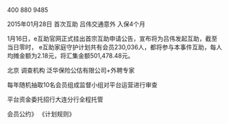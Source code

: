 400 880 9485

2015年01月28日 首次互助 吕伟交通意外 入保4个月

1月16日，e互助官网正式挂出首宗互助申请公告，宣布将为吕伟发起互助，截至当日零时， e互助家庭守护计划共有会员230,036人，都将参与本事件互助，每人均摊金额为2.18元，将汇集金额501,478.48元。

北京
调查机构 泛华保险公估有限公司+外聘专家

每年随机抽取10名会员组成监督小组对平台运营进行审查

平台资金委托招行大连分行全程托管



会员公约》
《计划规则》
